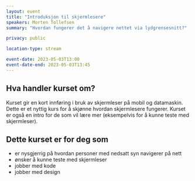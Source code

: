 ```yaml
---
layout: event
title: "Introduksjon til skjermlesere"
speakers: Morten Tollefsen
summary: "Hvordan fungerer det å navigere nettet via lydgrensesnitt?"

privacy: public

location-type: stream

event-date: 2023-05-03T13:00
event-date-end: 2023-05-03T13:45
---
```

## Hva handler kurset om?
Kurset gir en kort innføring i bruk av skjermleser på mobil og datamaskin. Dette er et nyttig kurs for å skjønne hvordan skjermlesere fungerer. Kurset er også en intro for de som vil lære mer (eksempelvis for å kunne teste med skjermleser). 

## Dette kurset er for deg som
- er nysgjerrig på hvordan personer med nedsatt syn navigerer på nett
- ønsker å kunne teste med skjermleser
- jobber med kode
- jobber med design